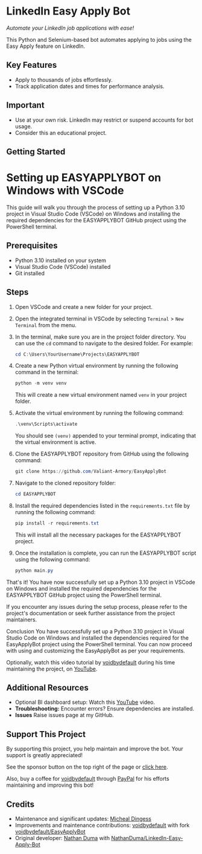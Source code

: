 # LinkedIn Easy Apply Bot

_Automate your LinkedIn job applications with ease!_

This Python and Selenium-based bot automates applying to jobs using the Easy Apply feature on LinkedIn.

## Key Features

- Apply to thousands of jobs effortlessly.
- Track application dates and times for performance analysis.

## Important

- Use at your own risk. LinkedIn may restrict or suspend accounts for bot usage.
- Consider this an educational project.

## Getting Started
# Setting up EASYAPPLYBOT on Windows with VSCode

This guide will walk you through the process of setting up a Python 3.10 project in Visual Studio Code (VSCode) on Windows and installing the required dependencies for the EASYAPPLYBOT GitHub project using the PowerShell terminal.

## Prerequisites

- Python 3.10 installed on your system
- Visual Studio Code (VSCode) installed
- Git installed

## Steps

1. Open VSCode and create a new folder for your project.

2. Open the integrated terminal in VSCode by selecting `Terminal` > `New Terminal` from the menu.

3. In the terminal, make sure you are in the project folder directory. You can use the `cd` command to navigate to the desired folder. For example:
   ```powershell
   cd C:\Users\YourUsername\Projects\EASYAPPLYBOT
   ```

4. Create a new Python virtual environment by running the following command in the terminal:
   ```powershell
   python -m venv venv
   ```
   This will create a new virtual environment named `venv` in your project folder.

5. Activate the virtual environment by running the following command:
   ```powershell
   .\venv\Scripts\activate
   ```
   You should see `(venv)` appended to your terminal prompt, indicating that the virtual environment is active.

6. Clone the EASYAPPLYBOT repository from GitHub using the following command:
   ```powershell
   git clone https://github.com/Valiant-Armory/EasyApplyBot
   ```

7. Navigate to the cloned repository folder:
   ```powershell
   cd EASYAPPLYBOT
   ```

8. Install the required dependencies listed in the `requirements.txt` file by running the following command:
   ```powershell
   pip install -r requirements.txt
   ```
   This will install all the necessary packages for the EASYAPPLYBOT project.

9. Once the installation is complete, you can run the EASYAPPLYBOT script using the following command:
   ```powershell
   python main.py
   ```

That's it! You have now successfully set up a Python 3.10 project in VSCode on Windows and installed the required dependencies for the EASYAPPLYBOT GitHub project using the PowerShell terminal.

If you encounter any issues during the setup process, please refer to the project's documentation or seek further assistance from the project maintainers.

Conclusion
You have successfully set up a Python 3.10 project in Visual Studio Code on Windows and installed the dependencies required for the EasyApplyBot project using the PowerShell terminal. You can now proceed with using and customizing the EasyApplyBot as per your requirements.

Optionally, watch this video tutorial by [voidbydefault](https://github.com/voidbydefault) during his time maintaining the project, on [YouTube](https://youtu.be/IXflenwJzhQ).

## Additional Resources

- Optional BI dashboard setup: Watch this [YouTube](https://youtu.be/4LH8WTrMCxw) video.
- **Troubleshooting:** Encounter errors? Ensure dependencies are installed.
- **Issues** Raise issues page at my GitHub.

## Support This Project

By supporting this project, you help maintain and improve the bot. Your support is greatly appreciated!

See the sponsor button on the top right of the page or [click here](https://github.com/sponsors/madingess).

Also, buy a coffee for [voidbydefault](https://github.com/voidbydefault) through [PayPal](https://paypal.me/voidbydefault) for his efforts maintaining and improving this bot!

## Credits

- Maintenance and significant updates: [Micheal Dingess](https://github.com/madingess/)
- Improvements and maintenance contributions: [voidbydefault](https://github.com/voidbydefault) with fork [voidbydefault/EasyApplyBot](https://github.com/voidbydefault/EasyApplyBot)
- Original developer: [Nathan Duma](https://github.com/NathanDuma) with [NathanDuma/LinkedIn-Easy-Apply-Bot](https://github.com/NathanDuma/LinkedIn-Easy-Apply-Bot)
